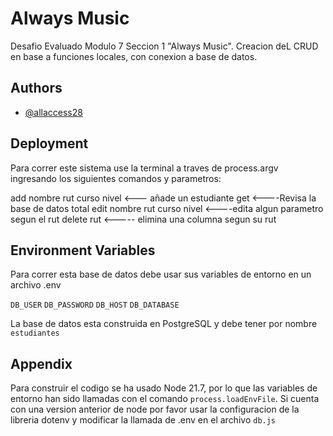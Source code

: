 
# Always Music

Desafio Evaluado Modulo 7 Seccion 1 "Always Music".
Creacion deL CRUD en base a funciones locales, con conexion a base de datos.


## Authors

- [@allaccess28](https://github.com/allaccess28)


## Deployment

Para correr este sistema use la terminal a traves de process.argv
ingresando los siguientes comandos y parametros:

add nombre rut curso nivel <--- añade un estudiante
get <----Revisa la base de datos total
edit nombre rut curso nivel <----edita algun parametro segun el rut
delete rut <----- elimina una columna segun su rut


## Environment Variables

Para correr esta base de datos debe usar sus variables de entorno en un archivo .env

`DB_USER`
`DB_PASSWORD`
`DB_HOST`
`DB_DATABASE`

La base de datos esta construida en PostgreSQL y debe tener por nombre `estudiantes`


## Appendix

Para construir el codigo se ha usado Node 21.7, por lo que las variables de entorno han sido llamadas con el comando `process.loadEnvFile`.
    Si cuenta con una version anterior de node por favor usar la configuracion de la libreria dotenv y modificar la llamada de .env en el archivo `db.js`

